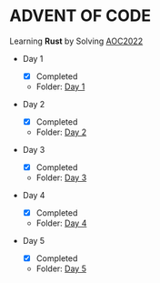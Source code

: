 # ADVENT OF CODE 
Learning **Rust** by Solving [AOC2022](https://adventofcode.com/2022)

- Day 1
    - [x] Completed  
    - Folder: [Day 1](./day1)

- Day 2
    - [x] Completed 
    - Folder: [Day 2](./day2)

- Day 3
    - [x] Completed
    - Folder: [Day 3](./day3)

- Day 4
    - [x] Completed
    - Folder: [Day 4](./day4)

- Day 5
    - [x] Completed
    - Folder: [Day 5](./day5)
